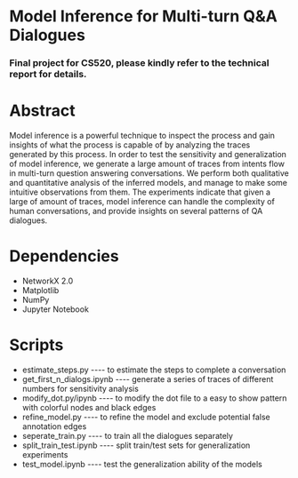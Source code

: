 # Model Inference for Multi-turn Q&A Dialogues
### Final project for CS520, please kindly refer to the **technical report** for details.

# Abstract
Model inference is a powerful technique to inspect the process and gain insights of what the process is capable of by analyzing the traces generated by this process. In order to test the sensitivity and generalization of model inference, we generate a large amount of traces from intents flow in multi-turn question answering conversations. We perform both qualitative and quantitative analysis of the inferred models, and manage to make some intuitive observations from them. The experiments indicate that given a large of amount of traces, model inference can handle the complexity of human conversations, and provide insights on several patterns of QA dialogues.

# Dependencies
* NetworkX 2.0
* Matplotlib
* NumPy
* Jupyter Notebook

# Scripts
* estimate_steps.py ---- to estimate the steps to complete a conversation
* get_first_n_dialogs.ipynb ---- generate a series of traces of different numbers for sensitivity analysis
* modify_dot.py/ipynb ---- to modify the dot file to a easy to show pattern with colorful nodes and black edges
* refine_model.py ---- to refine the model and exclude potential false annotation edges
* seperate_train.py ---- to train all the dialogues separately
* split_train_test.ipynb ---- split train/test sets for generalization experiments
* test_model.ipynb ---- test the generalization ability of the models
